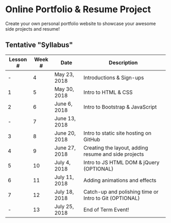 # Online Portfolio & Resume Project

Create your own personal portfolio website to showcase your awesome side projects and resume!

## Tentative "Syllabus"
| Lesson # | Week # | Date          | Description                                             |
| -------- | ------ | ------------- | ------------------------------------------------------- |
| -        | 4      | May 23, 2018  | Introductions & Sign-ups                                |
| 1        | 5      | May 30, 2018  | Intro to HTML & CSS                                     |
| 2        | 6      | June 6, 2018  | Intro to Bootstrap & JavaScript                         |
| -        | 7      | June 13, 2018 |                                                         |
| 3        | 8      | June 20, 2018 | Intro to static site hosting on GitHub                  |
| 4        | 9      | June 27, 2018 | Creating the layout, adding resume and side projects    |
| 5        | 10     | July 4, 2018  | Intro to JS HTML DOM & jQuery (OPTIONAL)                |
| 6        | 11     | July 11, 2018 | Adding animations and effects                           |
| 7        | 12     | July 18, 2018 | Catch-up and polishing time or Intro to Git (OPTIONAL)  |
| -        | 13     | July 25, 2018 | End of Term Event!                                      |

